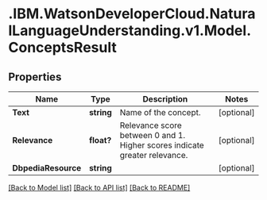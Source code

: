 # .IBM.WatsonDeveloperCloud.NaturalLanguageUnderstanding.v1.Model.ConceptsResult
## Properties

Name | Type | Description | Notes
------------ | ------------- | ------------- | -------------
**Text** | **string** | Name of the concept. | [optional] 
**Relevance** | **float?** | Relevance score between 0 and 1. Higher scores indicate greater relevance. | [optional] 
**DbpediaResource** | **string** |  | [optional] 

[[Back to Model list]](../README.md#documentation-for-models) [[Back to API list]](../README.md#documentation-for-api-endpoints) [[Back to README]](../README.md)

